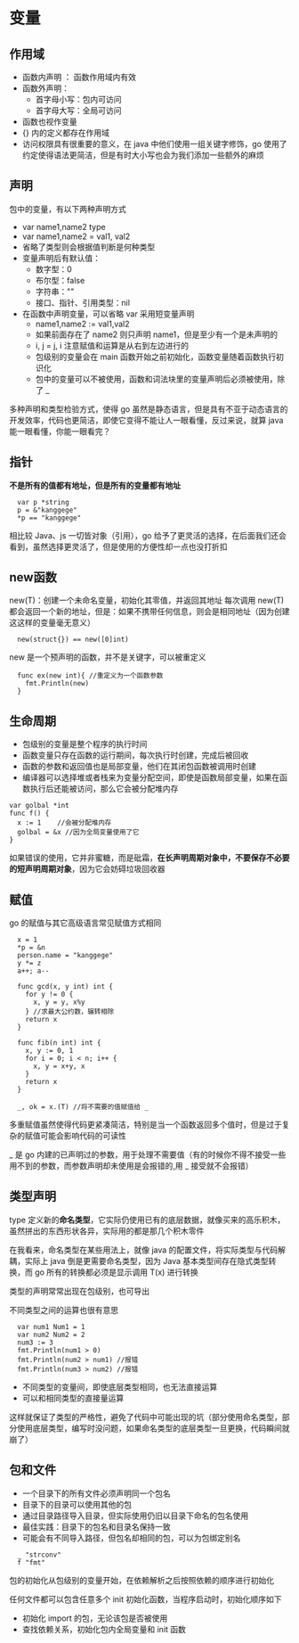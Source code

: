 # 变量
## 作用域
- 函数内声明 ： 函数作用域内有效
- 函数外声明：
  - 首字母小写：包内可访问
  - 首字母大写：全局可访问
- 函数也视作变量
- {} 内的定义都存在作用域
- 访问权限具有很重要的意义，在 java 中他们使用一组关键字修饰，go 使用了约定使得语法更简洁，但是有时大小写也会为我们添加一些额外的麻烦

## 声明
包中的变量，有以下两种声明方式
- var name1,name2 type
- var name1,name2 = val1, val2
- 省略了类型则会根据值判断是何种类型
- 变量声明后有默认值：
  - 数字型：0
  - 布尔型：false
  - 字符串：""
  - 接口、指针、引用类型：nil
- 在函数中声明变量，可以省略 var 采用短变量声明
  - name1,name2 := val1,val2
  - 如果前面存在了 name2 则只声明 name1，但是至少有一个是未声明的
  - i, j = j, i 注意赋值和运算是从右到左边进行的
  - 包级别的变量会在 main 函数开始之前初始化，函数变量随着函数执行初识化
  - 包中的变量可以不被使用，函数和词法块里的变量声明后必须被使用，除了 _

多种声明和类型检验方式，使得 go 虽然是静态语言，但是具有不亚于动态语言的开发效率，代码也更简洁，即使它变得不能让人一眼看懂，反过来说，就算 java 能一眼看懂，你能一眼看完？

## 指针
**不是所有的值都有地址，但是所有的变量都有地址**
```
  var p *string
  p = &"kanggege"
  *p == "kanggege"
```
相比较 Java、js 一切皆对象（引用），go 给予了更灵活的选择，在后面我们还会看到，虽然选择更灵活了，但是使用的方便性却一点也没打折扣

## new函数
new(T)：创建一个未命名变量，初始化其零值，并返回其地址
每次调用 new(T) 都会返回一个新的地址，但是：如果不携带任何信息，则会是相同地址（因为创建这这样的变量毫无意义）
```
  new(struct{}) == new([0]int)
```
new 是一个预声明的函数，并不是关键字，可以被重定义
```
  func ex(new int){ //重定义为一个函数参数
    fmt.Println(new)
  }
```

## 生命周期
- 包级别的变量是整个程序的执行时间
- 函数变量只存在函数的运行期间，每次执行时创建，完成后被回收
- 函数的参数和返回值也是局部变量，他们在其闭包函数被调用时创建
- 编译器可以选择堆或者栈来为变量分配空间，即使是函数局部变量，如果在函数执行后还能被访问，那么它会被分配堆内存
```
var golbal *int
func f() {
  x := 1    //会被分配堆内存
  golbal = &x //因为全局变量使用了它
}
```
如果错误的使用，它并非蜜糖，而是砒霜，**在长声明周期对象中，不要保存不必要的短声明周期对象**，因为它会妨碍垃圾回收器

## 赋值
go 的赋值与其它高级语言常见赋值方式相同
```
  x = 1
  *p = &n
  person.name = "kanggege"
  y *= z
  a++; a--

  func gcd(x, y int) int {
    for y != 0 {
      x, y = y, x%y
    } //求最大公约数，辗转相除
    return x
  }

  func fib(n int) int {
    x, y := 0, 1
    for i = 0; i < n; i++ {
      x, y = x+y, x
    }
    return x
  }

  _, ok = x.(T) //将不需要的值赋值给 _
```
多重赋值虽然使得代码更紧凑简洁，特别是当一个函数返回多个值时，但是过于复杂的赋值可能会影响代码的可读性

_ 是 go 内建的已声明过的参数，用于处理不需要值（有的时候你不得不接受一些用不到的参数，而参数声明却未使用是会报错的,用 _ 接受就不会报错）

## 类型声明
type 定义新的**命名类型**，它实际仍使用已有的底层数据，就像买来的高乐积木，虽然拼出的东西形状各异，实际用的都是那几个积木零件

在我看来，命名类型在某些用法上，就像 java 的配置文件，将实际类型与代码解耦，实际上 java 倒是更需要命名类型，因为 Java 基本类型间存在隐式类型转换，而 go 所有的转换都必须是显示调用 T(x) 进行转换

类型的声明常常出现在包级别，也可导出

不同类型之间的运算也很有意思
```
  var num1 Num1 = 1
  var num2 Num2 = 2
  num3 := 3
  fmt.Println(num1 > 0)
  fmt.Println(num2 > num1) //报错
  fmt.Println(num3 > num2) //报错
```
- 不同类型的变量间，即使底层类型相同，也无法直接运算
- 可以和相同类型的直接量运算

这样就保证了类型的严格性，避免了代码中可能出现的坑（部分使用命名类型，部分使用底层类型，编写时没问题，如果命名类型的底层类型一旦更换，代码瞬间就崩了）

## 包和文件
- 一个目录下的所有文件必须声明同一个包名
- 目录下的目录可以使用其他的包
- 通过目录路径导入目录，但实际使用仍旧以目录下命名的包名使用
- 最佳实践：目录下的包名和目录名保持一致
- 可能会有不同导入路径，但包名却相同的包，可以为包绑定别名

```
  _ "strconv"
  f "fmt"
```
包的初始化从包级别的变量开始，在依赖解析之后按照依赖的顺序进行初始化

任何文件都可以包含任意多个 init 初始化函数，当程序启动时，初始化顺序如下
- 初始化 import 的包，无论该包是否被使用
- 查找依赖关系，初始化包内全局变量和 init 函数